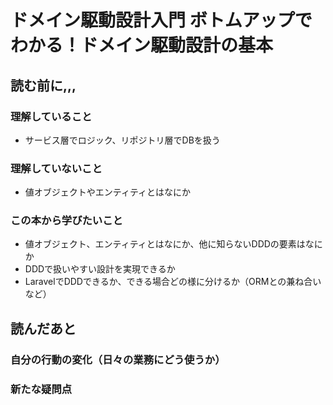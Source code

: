 # ドメイン駆動設計入門 ボトムアップでわかる！ドメイン駆動設計の基本

## 読む前に,,,

### 理解していること
- サービス層でロジック、リポジトリ層でDBを扱う

### 理解していないこと
- 値オブジェクトやエンティティとはなにか

### この本から学びたいこと
- 値オブジェクト、エンティティとはなにか、他に知らないDDDの要素はなにか
- DDDで扱いやすい設計を実現できるか
- LaravelでDDDできるか、できる場合どの様に分けるか（ORMとの兼ね合いなど）

## 読んだあと

### 自分の行動の変化（日々の業務にどう使うか）

### 新たな疑問点
